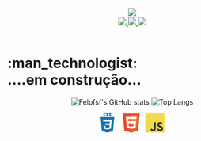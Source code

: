<!--
### Hi there 👋
**felpfsf/felpfsf** is a ✨ _special_ ✨ repository because its `README.md` (this file) appears on your GitHub profile.

Here are some ideas to get you started:

- 🔭 I’m currently working on ...
- 🌱 I’m currently learning ...
- 👯 I’m looking to collaborate on ...
- 🤔 I’m looking for help with ...
- 💬 Ask me about ...
- 📫 How to reach me: ...
- 😄 Pronouns: ...
- ⚡ Fun fact: ...
https://media.giphy.com/media/26tn33aiTi1jkl6H6/giphy.gif
https://media.giphy.com/media/QpVUMRUJGokfqXyfa1/giphy.gif
-->

<!--<div id="header" align="center">
  <img src="https://media.giphy.com/media/M9gbBd9nbDrOTu1Mqx/giphy.gif" width="100"/>
</div>-->

<div id="header" align="center">
  <img src="https://media.giphy.com/media/qgQUggAC3Pfv687qPC/giphy.gif" width="350">
</div>

<div id="badges" align="center">
  <a href="https://www.linkedin.com/in/felipe-f-18593b25/" target="_blank" alt="LinkedIn">
  <img src="https://img.shields.io/badge/LinkedIn-black?logo=linkedin&logoColor=white&style=for-the-badge">
  </a>
  <a href="https://github.com/felpfsf" target="_blank" alt="Github">
  <img src="https://img.shields.io/badge/Github-black?logo=github&logoColor=white&style=for-the-badge">
  </a>
  <a href="https://codepen.io/felpfsf" target="_blank" alt="Codepen">
  <img src="https://img.shields.io/badge/Codepen-black?logo=codepen&logoColor=white&style=for-the-badge">  
  </a>
  <br>
  <img src="https://komarev.com/ghpvc/?username=felpfsf&style=flat-square&color=blue" alt=""/>
</div>
<h1>
  :man_technologist:<br>
  ....em construção...
</h1>

<div align="center">
  
![Felpfsf's GitHub stats](https://github-readme-stats.vercel.app/api?username=felpfsf&show_icons=true&theme=prussian)  ![Top Langs](https://github-readme-stats.vercel.app/api/top-langs/?username=felpfsf&layout=compact&lags_count=7&theme=prussian)

</div>

<div align="center">
  <img src="https://github.com/devicons/devicon/blob/master/icons/css3/css3-plain-wordmark.svg"  title="CSS3" alt="CSS" width="40" height="40"/>&nbsp;
  <img src="https://github.com/devicons/devicon/blob/master/icons/html5/html5-original.svg" title="HTML5" alt="HTML" width="40" height="40"/>&nbsp;
  <img src="https://github.com/devicons/devicon/blob/master/icons/javascript/javascript-original.svg" title="JavaScript" alt="JavaScript" width="40" height="40"/>&nbsp;
</div>
